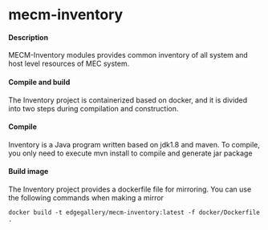 # mecm-inventory

#### Description
MECM-Inventory modules provides common inventory of all system and host level resources of MEC system.

#### Compile and build
The Inventory project is containerized based on docker, and it is divided into two steps during compilation and construction.

#### Compile
Inventory is a Java program written based on jdk1.8 and maven. To compile, you only need to execute mvn install to compile and generate jar package

#### Build image
The Inventory project provides a dockerfile file for mirroring. You can use the following commands when making a mirror

```shell
docker build -t edgegallery/mecm-inventory:latest -f docker/Dockerfile .
```
